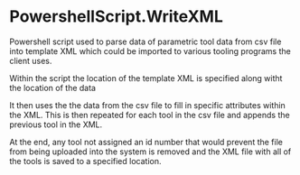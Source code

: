 # PowershellScript.WriteXML
Powershell script used to parse data of parametric tool data from csv file into template XML which could be imported to various tooling programs the client uses. 

Within the script the location of the template XML is specified along witht the location of the data

It then uses the the data from the csv file to fill in specific attributes within the XML. This is then repeated for each tool in the csv file and appends the previous tool in the XML. 

At the end, any tool not assigned an id number that would prevent the file from being uploaded into the system is removed and the XML file with all of the tools is saved to a specified location.
